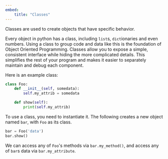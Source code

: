 ```yaml
---
embed:
    title: "Classes"
---
```

Classes are used to create objects that have specific behavior.

Every object in python has a class, including `list`s, `dict`ionaries and even numbers. Using a class to group code and data like this is the foundation of Object Oriented Programming. Classes allow you to expose a simple, consistent interface while hiding the more complicated details. This simplifies the rest of your program and makes it easier to separately maintain and debug each component.

Here is an example class:

```python
class Foo:
    def __init__(self, somedata):
        self.my_attrib = somedata

    def show(self):
        print(self.my_attrib)
```

To use a class, you need to instantiate it. The following creates a new object named `bar`, with `Foo` as its class.

```python
bar = Foo('data')
bar.show()
```

We can access any of `Foo`'s methods via `bar.my_method()`, and access any of `bar`s data via `bar.my_attribute`.
